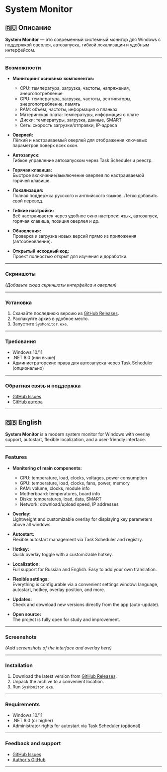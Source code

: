 #  System Monitor


## 🇷🇺 Описание

**System Monitor** — это современный системный монитор для Windows с поддержкой оверлея, автозапуска, гибкой локализации и удобным интерфейсом.

---

### Возможности

- **Мониторинг основных компонентов:**
  - CPU: температура, загрузка, частоты, напряжения, энергопотребление
  - GPU: температура, загрузка, частоты, вентиляторы, энергопотребление, память
  - RAM: объём, частоты, информация о планках
  - Материнская плата: температуры, информация о плате
  - Диски: температуры, загрузка, данные, SMART
  - Сеть: скорость загрузки/отправки, IP-адреса

- **Оверлей:**  
  Лёгкий и настраиваемый оверлей для отображения ключевых параметров поверх всех окон.

- **Автозапуск:**  
  Гибкое управление автозапуском через Task Scheduler и реестр.

- **Горячая клавиша:**  
  Быстрое включение/выключение оверлея по настраиваемой горячей клавише.

- **Локализация:**  
  Полная поддержка русского и английского языков. Легко добавить свой перевод.

- **Гибкие настройки:**  
  Всё настраивается через удобное окно настроек: язык, автозапуск, горячая клавиша, позиция оверлея и др.

- **Обновления:**  
  Проверка и загрузка новых версий прямо из приложения (автообновление).

- **Открытый исходный код:**  
  Проект полностью открыт для изучения и доработки.

---

### Скриншоты

*(Добавьте сюда скриншоты интерфейса и оверлея)*

---

### Установка

1. Скачайте последнюю версию из [GitHub Releases](https://github.com/HunterKrendel234/System-Monitor/releases).
2. Распакуйте архив в удобное место.
3. Запустите `SysMonitor.exe`.

---

### Требования

- Windows 10/11
- .NET 8.0 (или выше)
- Администраторские права для автозапуска через Task Scheduler (опционально)

---

### Обратная связь и поддержка

- [GitHub Issues](https://github.com/HunterKrendel234/System-Monitor/issues)
- [GitHub автора](https://github.com/HunterKrendel234)

---

## 🇬🇧 English


**System Monitor** is a modern system monitor for Windows with overlay support, autostart, flexible localization, and a user-friendly interface.

---

### Features

- **Monitoring of main components:**
  - CPU: temperature, load, clocks, voltages, power consumption
  - GPU: temperature, load, clocks, fans, power, memory
  - RAM: volume, clocks, module info
  - Motherboard: temperatures, board info
  - Disks: temperatures, load, data, SMART
  - Network: download/upload speed, IP addresses

- **Overlay:**  
  Lightweight and customizable overlay for displaying key parameters above all windows.

- **Autostart:**  
  Flexible autostart management via Task Scheduler and registry.

- **Hotkey:**  
  Quick overlay toggle with a customizable hotkey.

- **Localization:**  
  Full support for Russian and English. Easy to add your own translation.

- **Flexible settings:**  
  Everything is configurable via a convenient settings window: language, autostart, hotkey, overlay position, and more.

- **Updates:**  
  Check and download new versions directly from the app (auto-update).

- **Open source:**  
  The project is fully open for study and improvement.

---

### Screenshots

*(Add screenshots of the interface and overlay here)*

---

### Installation

1. Download the latest version from [GitHub Releases](https://github.com/HunterKrendel234/System-Monitor/releases).
2. Unpack the archive to a convenient location.
3. Run `SysMonitor.exe`.

---

### Requirements

- Windows 10/11
- .NET 8.0 (or higher)
- Administrator rights for autostart via Task Scheduler (optional)

---

### Feedback and support

- [GitHub Issues](https://github.com/HunterKrendel234/System-Monitor/issues)
- [Author's GitHub](https://github.com/HunterKrendel234)

--- 
